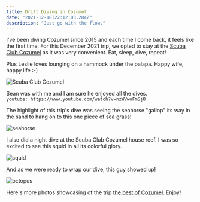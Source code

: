 ```yaml
---
title: Drift Diving in Cozumel
date: "2021-12-18T22:12:03.284Z"
description: "Just go with the flow."
---
```


I've been diving Cozumel since 2015 and each time I come back, it feels like the first time. For this December 2021 trip, we opted to stay at the <a href="https://www.scubaclubcozumel.com" target="_blank">Scuba Club Cozumel</a> as it was very convenient. Eat, sleep, dive, repeat!

Plus Leslie loves lounging on a hammock under the palapa. Happy wife, happy life :-)

![Scuba Club Cozumel](./Leslie.jpg)

Sean was with me and I am sure he enjoyed all the dives.  
`youtube: https://www.youtube.com/watch?v=nzWVwoFmSj8`

The highlight of this trip's dive was seeing the seahorse "gallop" its way in the sand to hang on to this one piece of sea grass!

![seahorse](./seahorse.jpg)

I also did a night dive at the Scuba Club Cozumel house reef. I was so excited to see this squid in all its colorful glory.

![squid](./squid.jpg)

And as we were ready to wrap our dive, this guy showed up!

![octopus](./octopus.jpg)

Here's more photos showcasing of the trip <a href="https://adobe.ly/3qBVt9s" target="_blank">the best of Cozumel</a>. Enjoy!
